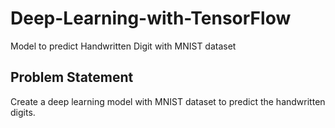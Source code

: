 # Deep-Learning-with-TensorFlow
Model to predict Handwritten Digit with MNIST dataset

## Problem Statement
Create a deep learning model with MNIST dataset to predict the 
handwritten digits.

